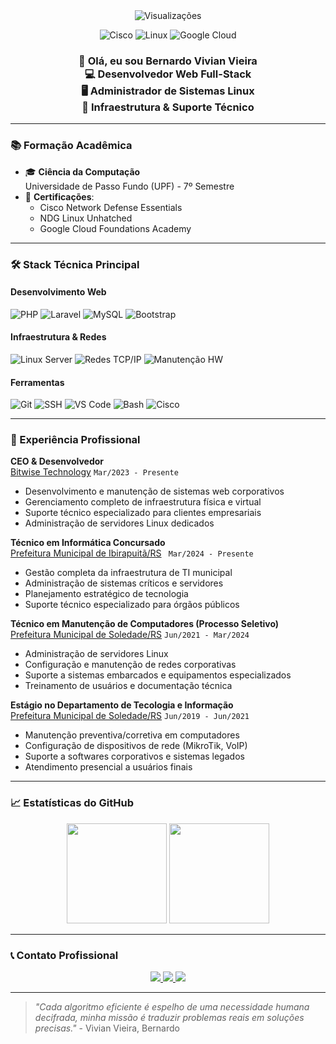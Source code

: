 <div align="center">
  <img src="https://komarev.com/ghpvc/?username=bernardovvieira&label=Visualizações+do+Perfil&color=1BA0D7&style=flat" alt="Visualizações" />
  
  ![Cisco](https://img.shields.io/badge/Cisco-NDE-1BA0D7?style=flat&logo=cisco)
  ![Linux](https://img.shields.io/badge/Linux-Unhatched-FCC624?style=flat&logo=linux)
  ![Google Cloud](https://img.shields.io/badge/Google_Cloud-Foundations_Academy-4285F4?style=flat&logo=google-cloud)

  <h3>
    👋 Olá, eu sou Bernardo Vivian Vieira<br>
    💻 Desenvolvedor Web Full-Stack<br>
    🖥️ Administrador de Sistemas Linux<br>
    🔧 Infraestrutura & Suporte Técnico
  </h3>
</div>

---

### **📚 Formação Acadêmica**
- 🎓 **Ciência da Computação**  
  Universidade de Passo Fundo (UPF) - 7º Semestre
- 📜 **Certificações**:
  - Cisco Network Defense Essentials
  - NDG Linux Unhatched
  - Google Cloud Foundations Academy

---

### **🛠 Stack Técnica Principal**
#### **Desenvolvimento Web**
![PHP](https://img.shields.io/badge/-PHP-777BB4?logo=php&logoColor=white)
![Laravel](https://img.shields.io/badge/-Laravel-FF2D20?logo=laravel&logoColor=white)
![MySQL](https://img.shields.io/badge/-MySQL-4479A1?logo=mysql&logoColor=white)
![Bootstrap](https://img.shields.io/badge/-Bootstrap-7952B3?logo=bootstrap)

#### **Infraestrutura & Redes**
![Linux Server](https://img.shields.io/badge/-Linux_Server-FCC624?logo=linux)
![Redes TCP/IP](https://img.shields.io/badge/-Redes_TCP/IP-000000?logo=cisco)
![Manutenção HW](https://img.shields.io/badge/-Hardware-FF6C37?logo=arduino)

#### **Ferramentas**
![Git](https://img.shields.io/badge/-Git-F05032?logo=git)
![SSH](https://img.shields.io/badge/-SSH-000000?logo=ssh)
![VS Code](https://img.shields.io/badge/-VS_Code-007ACC?logo=visual-studio-code&logoColor=white)
![Bash](https://img.shields.io/badge/-Bash-4EAA25?logo=gnu-bash)
![Cisco](https://img.shields.io/badge/Cisco_Networking-1BA0D7?logo=cisco)

---

### **💼 Experiência Profissional**


**CEO & Desenvolvedor**  
[Bitwise Technology](https://bitwise.dev.br) `Mar/2023 - Presente`
- Desenvolvimento e manutenção de sistemas web corporativos
- Gerenciamento completo de infraestrutura física e virtual
- Suporte técnico especializado para clientes empresariais
- Administração de servidores Linux dedicados
  

**Técnico em Informática Concursado**  
[Prefeitura Municipal de Ibirapuitã/RS](https://ibirapuita.rs.gov.br) ` Mar/2024 - Presente`  
- Gestão completa da infraestrutura de TI municipal
- Administração de sistemas críticos e servidores
- Planejamento estratégico de tecnologia
- Suporte técnico especializado para órgãos públicos


**Técnico em Manutenção de Computadores (Processo Seletivo)**  
[Prefeitura Municipal de Soledade/RS](https://soledade.rs.gov.br) `Jun/2021 - Mar/2024`  
- Administração de servidores Linux
- Configuração e manutenção de redes corporativas
- Suporte a sistemas embarcados e equipamentos especializados
- Treinamento de usuários e documentação técnica


**Estágio no Departamento de Tecologia e Informação**  
[Prefeitura Municipal de Soledade/RS](https://soledade.rs.gov.br) `Jun/2019 - Jun/2021`  
- Manutenção preventiva/corretiva em computadores
- Configuração de dispositivos de rede (MikroTik, VoIP)
- Suporte a softwares corporativos e sistemas legados
- Atendimento presencial a usuários finais

---

### **📈 Estatísticas do GitHub**
<div align="center">
  <img height="160em" src="https://github-readme-stats.vercel.app/api?username=bernardovvieira&show_icons=true&theme=dark&hide_title=true">
  <img height="160em" src="https://github-readme-stats.vercel.app/api/top-langs/?username=bernardovvieira&layout=compact&theme=dark&hide=html,css">
</div>

---

### **📞 Contato Profissional**
<div align="center">
  <a href="mailto:bernardo@bitwise.dev.br">
    <img src="https://img.shields.io/badge/-Email_Profissional-D14836?style=for-the-badge&logo=gmail">
  </a>
  <a href="https://www.linkedin.com/in/bernardovivianvieira">
    <img src="https://img.shields.io/badge/-LinkedIn-0A66C2?style=for-the-badge&logo=linkedin">
  </a>
  <a href="https://bitwise.dev.br">
    <img src="https://img.shields.io/badge/-Site_Empresarial-FF7139?style=for-the-badge&logo=google-chrome">
  </a>
</div>

---

> *"Cada algoritmo eficiente é espelho de uma necessidade humana decifrada,
> minha missão é traduzir problemas reais em soluções precisas."* - Vivian Vieira, Bernardo
